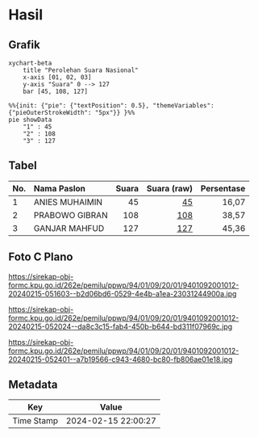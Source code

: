 # Hasil

## Grafik

```mermaid
xychart-beta
    title "Perolehan Suara Nasional"
    x-axis [01, 02, 03]
    y-axis "Suara" 0 --> 127
    bar [45, 108, 127]
```

```mermaid
%%{init: {"pie": {"textPosition": 0.5}, "themeVariables": {"pieOuterStrokeWidth": "5px"}} }%%
pie showData
    "1" : 45
    "2" : 108
    "3" : 127
```

## Tabel

| No. | Nama Paslon    | Suara | Suara (raw) | Persentase |
|:--- |:-------------- | -----:| -----------:| ----------:|
| 1   | ANIES MUHAIMIN | 45    | [45][p-1]   | 16,07      |
| 2   | PRABOWO GIBRAN | 108   | [108][p-2]  | 38,57      |
| 3   | GANJAR MAHFUD  | 127   | [127][p-3]  | 45,36      |


[p-1]: https://github.com/gigit-pemilu/pemilu-2024/blob/main/pilpres/hitung-suara/sub/94-papua-tengah/sub/01-nabire/sub/09-teluk-kimi/sub/2001-samabusa/sub/012-tps/sub/paslon-1.txt
[p-2]: https://github.com/gigit-pemilu/pemilu-2024/blob/main/pilpres/hitung-suara/sub/94-papua-tengah/sub/01-nabire/sub/09-teluk-kimi/sub/2001-samabusa/sub/012-tps/sub/paslon-2.txt
[p-3]: https://github.com/gigit-pemilu/pemilu-2024/blob/main/pilpres/hitung-suara/sub/94-papua-tengah/sub/01-nabire/sub/09-teluk-kimi/sub/2001-samabusa/sub/012-tps/sub/paslon-3.txt

## Foto C Plano

https://sirekap-obj-formc.kpu.go.id/262e/pemilu/ppwp/94/01/09/20/01/9401092001012-20240215-051603--b2d06bd6-0529-4e4b-a1ea-23031244900a.jpg

https://sirekap-obj-formc.kpu.go.id/262e/pemilu/ppwp/94/01/09/20/01/9401092001012-20240215-052024--da8c3c15-fab4-450b-b644-bd311f07969c.jpg

https://sirekap-obj-formc.kpu.go.id/262e/pemilu/ppwp/94/01/09/20/01/9401092001012-20240215-052401--a7b19566-c943-4680-bc80-fb806ae01e18.jpg


## Metadata

| Key        | Value               |
| ---------- | ------------------- |
| Time Stamp | 2024-02-15 22:00:27 |



